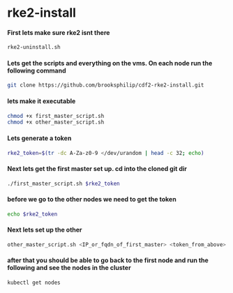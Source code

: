 # rke2-install

#### First lets make sure rke2 isnt there 
```bash
rke2-uninstall.sh
```

#### Lets get the scripts and everything on the vms. On each node run the following command 
```bash
git clone https://github.com/brooksphilip/cdf2-rke2-install.git
```

#### lets make it executable 
```bash 
chmod +x first_master_script.sh
chmod +x other_master_script.sh
```

#### Lets generate a token 
```bash 
rke2_token=$(tr -dc A-Za-z0-9 </dev/urandom | head -c 32; echo)
```

#### Next lets get the first master set up. cd into the cloned git dir
```bash
./first_master_script.sh $rke2_token
```

#### before we go to the other nodes we need to get the token
```bash 
echo $rke2_token
```

#### Next lets set up the other 
```bash 
other_master_script.sh <IP_or_fqdn_of_first_master> <token_from_above>
```

#### after that you should be able to go back to the first node and run the following and see the nodes in the cluster
```bash
kubectl get nodes
```